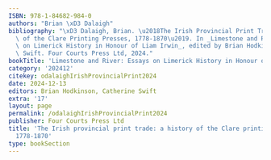 ```yaml
---
ISBN: 978-1-84682-984-0
authors: "Brian \xD3 Dalaigh"
bibliography: "\xD3 Dalaigh, Brian. \u2018The Irish Provincial Print Trade: A History\
  \ of the Clare Printing Presses, 1778-1870\u2019. In _Limestone and River: Essays\
  \ on Limerick History in Honour of Liam Irwin_, edited by Brian Hodkinson and Catherine\
  \ Swift. Four Courts Press Ltd, 2024."
bookTitle: 'Limestone and River: Essays on Limerick History in Honour of Liam Irwin'
category: '202412'
citekey: odalaighIrishProvincialPrint2024
date: 2024-12-13
editors: Brian Hodkinson, Catherine Swift
extra: '17'
layout: page
permalink: /odalaighIrishProvincialPrint2024
publisher: Four Courts Press Ltd
title: 'The Irish provincial print trade: a history of the Clare printing presses,
  1778-1870'
type: bookSection
---
```

